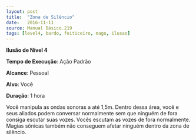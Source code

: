 ```yaml
---
layout: post
title:  "Zona de Silêncio"
date:   2016-11-11
source: Manual Básico.219
tags: [level4, bardo, feiticeiro, mago, ilusao]
---
```


**Ilusão de Nível 4**

**Tempo de Execução**: Ação Padrão

**Alcance**: Pessoal

**Alvo**: Você

**Duração**: 1 hora

Você manipula as ondas sonoras a até 1,5m. Dentro dessa área, você e seus aliados podem conversar normalmente sem que ninguém de fora consiga escutar suas vozes. 
Vocês escutam as vozes de fora normalmente. Magias sônicas também não conseguem afetar ninguém dentro da zona de silêncio.